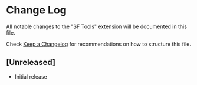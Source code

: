 # Change Log
All notable changes to the "SF Tools" extension will be documented in this file.

Check [Keep a Changelog](http://keepachangelog.com/) for recommendations on how to structure this file.

## [Unreleased]
- Initial release